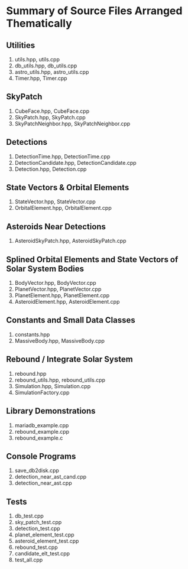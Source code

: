 # Summary of Source Files Arranged Thematically

## Utilities
1. utils.hpp, utils.cpp
2. db_utils.hpp, db_utils.cpp
3. astro_utils.hpp, astro_utils.cpp
4. Timer.hpp, Timer.cpp

## SkyPatch
1. CubeFace.hpp, CubeFace.cpp
2. SkyPatch.hpp, SkyPatch.cpp
3. SkyPatchNeighbor.hpp, SkyPatchNeighbor.cpp

## Detections
1. DetectionTime.hpp, DetectionTime.cpp
2. DetectionCandidate.hpp, DetectionCandidate.cpp
3. Detection.hpp, Detection.cpp

## State Vectors & Orbital Elements
1. StateVector.hpp, StateVector.cpp
2. OrbitalElement.hpp, OrbitalElement.cpp

## Asteroids Near Detections
1. AsteroidSkyPatch.hpp, AsteroidSkyPatch.cpp

## Splined Orbital Elements and State Vectors of Solar System Bodies
1. BodyVector.hpp, BodyVector.cpp
2. PlanetVector.hpp, PlanetVector.cpp
3. PlanetElement.hpp, PlanetElement.cpp
4. AsteroidElement.hpp, AsteroidElement.cpp

## Constants and Small Data Classes
1. constants.hpp
2. MassiveBody.hpp, MassiveBody.cpp

## Rebound / Integrate Solar System
1. rebound.hpp
2. rebound_utils.hpp, rebound_utils.cpp
3. Simulation.hpp, Simulation.cpp
4. SimulationFactory.cpp

## Library Demonstrations
1. mariadb_example.cpp
2. rebound_example.cpp
3. rebound_example.c

## Console Programs
1. save_db2disk.cpp
2. detection_near_ast_cand.cpp
3. detection_near_ast.cpp

## Tests
1. db_test.cpp
2. sky_patch_test.cpp
3. detection_test.cpp
4. planet_element_test.cpp
5. asteroid_element_test.cpp
6. rebound_test.cpp
7. candidate_elt_test.cpp
8. test_all.cpp
